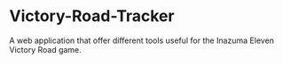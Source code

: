 # Victory-Road-Tracker
A web application that offer different tools useful for the Inazuma Eleven Victory Road game.
